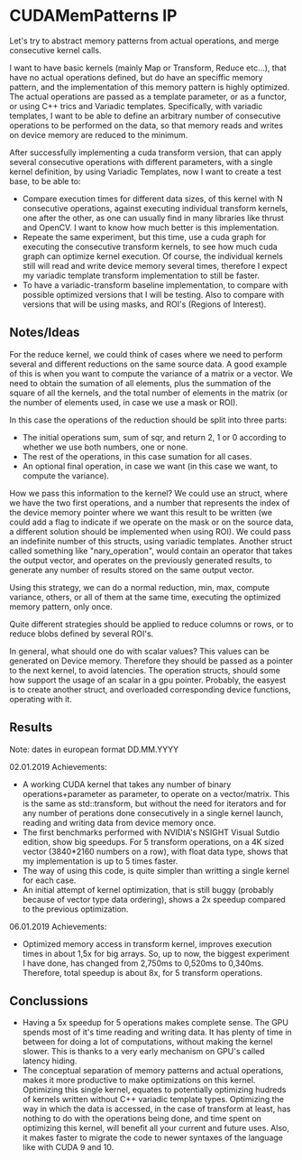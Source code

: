 # CUDAMemPatterns IP 
Let's try to abstract memory patterns from actual operations, and merge consecutive kernel calls.

I want to have basic kernels (mainly Map or Transform, Reduce etc...), that have no actual operations defined, but do have an speciffic memory pattern, and the implementation of this memory pattern is highly optimized. The actual operations are passed as a template parameter, or as a functor, or using C++ trics and Variadic templates. Specifically, with variadic templates, I want to be able to define an arbitrary number of consecutive operations to be performed on the data, so that memory reads and writes on device memory are reduced to the minimum.

After successfully implementing a cuda transform version, that can apply several consecutive operations with different parameters, with a single kernel definition, by using Variadic Templates, now I want to create a test base, to be able to:

- Compare execution times for different data sizes, of this kernel with N consecutive operations, against executing individual transform kernels, one after the other, as one can usually find in many libraries like thrust and OpenCV. I want to know how much better is this implementation.
- Repeate the same experiment, but this time, use a cuda graph for executing the consecutive transform kernels, to see how much cuda graph can optimize kernel execution. Of course, the individual kernels still will read and write device memory several times, therefore I expect my variadic template transform implementation to still be faster.
- To have a variadic-transform baseline implementation, to compare with possible optimized versions that I will be testing. Also to compare with versions that will be using masks, and ROI's (Regions of Interest).

## Notes/Ideas

For the reduce kernel, we could think of cases where we need to perform several and different reductions on the same source data. A good example of this is when you want to compute the variance of a matrix or a vector. We need to obtain the sumation of all elements, plus the summation of the square of all the kernels, and the total number of elements in the matrix (or the number of elements used, in case we use a mask or ROI).

In this case the operations of the reduction should be split into three parts:
- The initial operations sum, sum of sqr, and return 2, 1 or 0 according to whether we use both numbers, one or none.
- The rest of the operations, in this case sumation for all cases.
- An optional final operation, in case we want (in this case we want, to compute the variance).

How we pass this information to the kernel? We could use an struct, where we have the two first operations, and a number that represents the index of the device memory pointer where we want this result to be written (we could add a flag to indicate if we operate on the mask or on the source data, a different solution should be implemented when using ROI). We could pass an indefinite number of this structs, using variadic templates. Another struct called something like "nary_operation", would contain an operator that takes the output vector, and operates on the previously generated results, to generate any number of results stored on the same output vector.

Using this strategy, we can do a normal reduction, min, max, compute variance, others, or all of them at the same time, executing the optimized memory pattern, only once.

Quite different strategies should be applied to reduce columns or rows, or to reduce blobs defined by several ROI's.

In general, what should one do with scalar values? This values can be generated on Device memory. Therefore they should be passed as a pointer to the next kernel, to avoid latencies. The operation structs, should some how support the usage of an scalar in a gpu pointer. Probably, the easyest is to create another struct, and overloaded corresponding device functions, operating with it.

## Results

Note: dates in european format DD.MM.YYYY

02.01.2019 Achievements:
- A working CUDA kernel that takes any number of binary operations+parameter as parameter, to operate on a vector/matrix. This is the same as std::transform, but without the need for iterators and for any number of perations done consecutively in a single kernel launch, reading and writing data from device memory once.
- The first benchmarks performed with NVIDIA's NSIGHT Visual Sutdio edition, show big speedups. For 5 transform operations, on a 4K sized vector (3840*2160 numbers on a row), with float data type, shows that my implementation is up to 5 times faster.
- The way of using this code, is quite simpler than writting a single kernel for each case.
- An initial attempt of kernel optimization, that is still buggy (probably because of vector type data ordering), shows a 2x speedup compared to the previous optimization.

06.01.2019 Achievements:
- Optimized memory access in transform kernel, improves execution times in about 1,5x for big arrays. So, up to now, the biggest experiment I have done, has changed from 2,750ms to 0,520ms to 0,340ms. Therefore, total speedup is about 8x, for 5 transform operations.

## Conclussions
- Having a 5x speedup for 5 operations makes complete sense. The GPU spends most of it's time reading and writing data. It has plenty of time in between for doing a lot of computations, without making the kernel slower. This is thanks to a very early mechanism on GPU's called latency hiding.
- The conceptual separation of memory patterns and actual operations, makes it more productive to make optimizations on this kernel. Optimizing this single kernel, equates to potentially optimizing hudreds of kernels written without C++ variadic template types. Optimizing the way in which the data is accessed, in the case of transform at least, has nothing to do with the operations being done, and time spent on optimizing this kernel, will benefit all your current and future uses. Also, it makes faster to migrate the code to newer syntaxes of the language like with CUDA 9 and 10.
